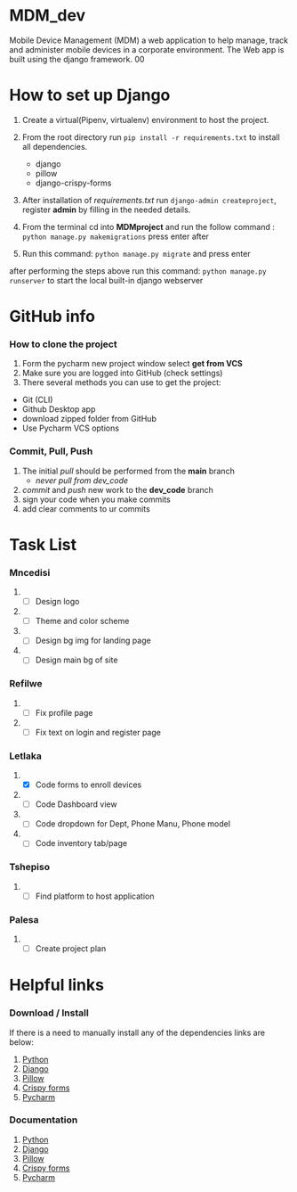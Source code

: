 # MDM_dev
Mobile Device Management (MDM)
a web application to help manage, track and administer mobile devices in a corporate environment.
The Web app is built using  the django framework.
00

# How to set up Django
1. Create a virtual(Pipenv, virtualenv) environment to host the project.
2. From the root directory run `pip install -r requirements.txt` to install all dependencies.
    - django
    - pillow
    - django-crispy-forms
     
3. After installation of *requirements.txt* run `django-admin createproject`, register **admin** by filling in the needed details. 
4. From the terminal cd into **MDMproject** and run the follow command : `python manage.py makemigrations` press enter after
5. Run this command: `python manage.py migrate` and press enter

after performing the steps above run this command: `python manage.py runserver` to start the local built-in django webserver

# GitHub info

### How to clone the project
1. Form the pycharm new project window select **get from VCS**
2. Make sure you are logged into GitHub (check settings)
3. There several methods you can use to get the project:
- Git (CLI)
- Github Desktop app
- download zipped folder from GitHub
- Use Pycharm VCS options

### Commit, Pull, Push
1. The initial *pull* should be performed from the **main** branch
   - *never pull from dev_code*
2. *commit* and *push* new work to the **dev_code** branch
3. sign your code when you make commits
4. add clear comments to ur commits

# Task List
### Mncedisi
1. - [ ] Design logo
2. - [ ] Theme and color scheme
3. - [ ] Design bg img for landing page
4. - [ ] Design main bg of site

### Refilwe
1. - [ ] Fix profile page
2. - [ ] Fix text on login and register page

### Letlaka
1. - [x] Code forms to enroll devices
2. - [ ] Code Dashboard view
3. - [ ] Code dropdown for Dept, Phone Manu, Phone model
4. - [ ] Code inventory tab/page

### Tshepiso
1. - [ ] Find platform to host application

### Palesa
1. - [ ] Create project plan

# Helpful links

### Download / Install
If there is a need to manually install any of the dependencies links are below:
1. [Python](https://www.python.org/)
2. [Django](https://www.djangoproject.com/download/)
3. [Pillow](https://pypi.org/project/Pillow/)
4. [Crispy forms](https://django-crispy-forms.readthedocs.io/en/latest/install.html)
5. [Pycharm](https://www.jetbrains.com/pycharm/download/#section=windows)

### Documentation
1. [Python](https://docs.python.org/3/)
2. [Django](https://docs.djangoproject.com/en/3.2/)
3. [Pillow](https://pillow.readthedocs.io/en/stable/?badge=latest)
4. [Crispy forms](https://django-crispy-forms.readthedocs.io/en/latest/)
5. [Pycharm](https://www.jetbrains.com/help/pycharm/quick-start-guide.html)
